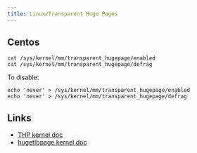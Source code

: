 ```yaml
---
title: Linux/Transparent Huge Pages
---
```


## Centos

```
cat /sys/kernel/mm/transparent_hugepage/enabled
cat /sys/kernel/mm/transparent_hugepage/defrag
```

To disable:
```
echo 'never' > /sys/kernel/mm/transparent_hugepage/enabled
echo 'never' > /sys/kernel/mm/transparent_hugepage/defrag
```

## Links

* [THP kernel doc](https://www.kernel.org/doc/Documentation/vm/transhuge.txt)
* [hugetlbpage kernel doc](https://www.kernel.org/doc/Documentation/vm/hugetlbpage.txt)
